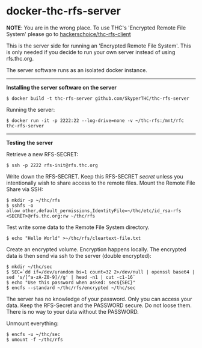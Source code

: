 # docker-thc-rfs-server

**NOTE**: You are in the wrong place. To use THC's 'Encrypted Remote File System' please go to [hackerschoice/thc-rfs-client](https://github.com/hackerschoice/thc-rfs-client)

This is the server side for running an 'Encrypted Remote File System'. This is only needed if you decide to run your own server instead of using rfs.thc.org.

The server software runs as an isolated docker instance. 

---
**Installing the server software on the server**

```
$ docker build -t thc-rfs-server github.com/SkyperTHC/thc-rfs-server
```

Running the server:
```
$ docker run -it -p 2222:22 --log-drive=none -v ~/thc-rfs:/mnt/rfc thc-rfs-server
```

---
**Testing the server**

Retrieve a new RFS-SECRET:
```
$ ssh -p 2222 rfs-init@rfs.thc.org
```

Write down the RFS-SECRET. Keep this RFS-SECRET *secret* unless you intentionally wish to share access to the remote files. Mount the Remote File Share via SSH:
```
$ mkdir -p ~/thc/rfs
$ sshfs -o allow_other,default_permissions,IdentityFile=~/thc/etc/id_rsa-rfs <SECRET>@rfs.thc.org:rw ~/thc/rfs
```

Test write some data to the Remote File System directory.
```
$ echo "Hello World" >~/thc/rfs/cleartext-file.txt
```

Create an encrypted volume. Encryption happens locally. The encrypted data is then send via ssh to the server (double encrypted):
```
$ mkdir ~/thc/sec
$ SEC=`dd if=/dev/urandom bs=1 count=32 2>/dev/null | openssl base64 | sed 's/[^a-zA-Z0-9]//g' | head -n1 | cut -c1-16`
$ echo "Use this password when asked: sec${SEC}"
$ encfs --standard ~/thc/rfs/encrypted ~/thc/sec
```

The server has no knowledge of your password. Only you can access your data. Keep the RFS-Secret and the PASSWORD secure. Do not loose them. There is no way to your data without the PASSWORD.

Unmount everything:
```
$ encfs -u ~/thc/sec
$ umount -f ~/thc/rfs
```



